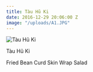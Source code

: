 ```yaml
---
title: Tàu Hũ Ki
date: 2016-12-29 20:06:00 Z
image: "/uploads/A1.JPG"
---
```


![Tàu Hũ Ki](/uploads/A1.JPG)

Tàu Hũ Ki

Fried Bean Curd Skin Wrap Salad